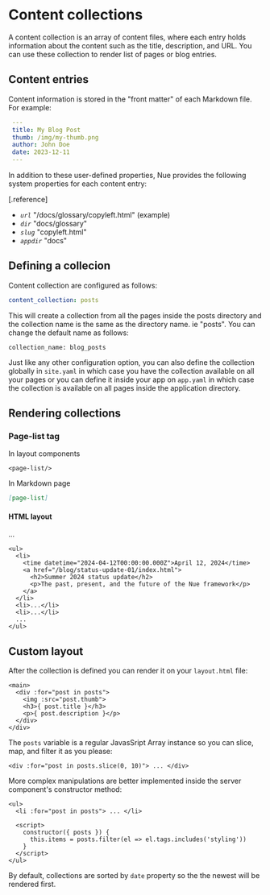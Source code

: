 

# Content collections
A content collection is an array of content files, where each entry holds information about the content such as the title, description, and URL. You can use these collection to render list of pages or blog entries.


## Content entries
Content information is stored in the "front matter" of each Markdown file. For example:

``` yaml
 ---
 title: My Blog Post
 thumb: /img/my-thumb.png
 author: John Doe
 date: 2023-12-11
 ---
```

In addition to these user-defined properties, Nue provides the following system properties for each content entry:

[.reference]
  * *`url`* "/docs/glossary/copyleft.html" (example)
  * *`dir`* "docs/glossary"
  * *`slug`* "copyleft.html"
  * *`appdir`* "docs"



## Defining a collecion
Content collection are configured as follows:

``` yaml
content_collection: posts
```

This will create a collection from all the pages inside the posts directory and the collection name is the same as the directory name. ie "posts". You can change the default name as follows:

```
collection_name: blog_posts
```

Just like any other configuration option, you can also define the collection globally in `site.yaml` in which case you have the collection available on all your pages or you can define it inside your app on `app.yaml` in which case the collection is available on all pages inside the application directory.



## Rendering collections


### Page-list tag
In layout components

```
<page-list/>
```

In Markdown page

``` md
[page-list]
```

#### HTML layout
...


```
<ul>
  <li>
    <time datetime="2024-04-12T00:00:00.000Z">April 12, 2024</time>
    <a href="/blog/status-update-01/index.html">
      <h2>Summer 2024 status update</h2>
      <p>The past, present, and the future of the Nue framework</p>
    </a>
  </li>
  <li>...</li>
  <li>...</li>
  ...
</ul>
```


## Custom layout
After the collection is defined you can render it on your `layout.html` file:


```
<main>
  <div :for="post in posts">
    <img :src="post.thumb">
    <h3>{ post.title }</h3>
    <p>{ post.description }</p>
  </div>
</div>
```

The `posts` variable is a regular JavasSript Array instance so you can slice, map, and filter it as you please:

```
<div :for="post in posts.slice(0, 10)"> ... </div>
```

More complex manipulations are better implemented inside the server component's constructor method:

```
<ul>
  <li :for="post in posts"> ... </li>

  <script>
    constructor({ posts }) {
      this.items = posts.filter(el => el.tags.includes('styling'))
    }
  </script>
</ul>
```

By default, collections are sorted by `date` property so the the newest will be rendered first.



